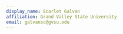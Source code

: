 ```yaml
---
display_name: Scarlet Galvan
affiliation: Grand Valley State University
email: galvansc@gvsu.edu
---
```

